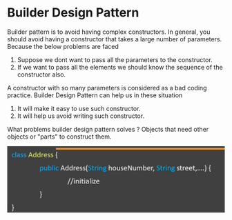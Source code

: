 # Builder Design Pattern

Builder pattern is to avoid having complex constructors. In general, you should avoid having a constructor that takes a large number of parameters.
Because the below problems are faced
  1. Suppose we dont want to pass all the parameters to the constructor.
  2. If we want to pass all the elements we should know the sequence of the constructor also.
 
 A constructor with so many parameters is considered as a bad coding practice.
 Builder Design Pattern can help us in these situation
  1. It will make it easy to use such constructor.
  2. It will help us avoid writing such constructor.
  
  What problems builder design pattern solves ?
  Objects that need other objects or "parts" to construct them.
 
  ![](images/1.jpg)
